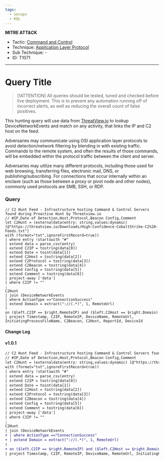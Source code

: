 ```yaml
---
tags:
  - secops
  - KQL
---
```

**MITRE ATT&CK**
- Tactic: [Command and Control](https://attack.mitre.org/tactics/TA0011/)
- Technique: [Application Layer Protocol](https://attack.mitre.org/techniques/T1071)
- Sub Technique: - 
- ID: T1071
---
# Query Title

>[!ATTENTION]
> All queries should be tested, tuned and checked before live deployment. This is to prevent any automation running off of incorrect alerts, as well as reducing the overall count of false positives.

This hunting query will use data from [ThreatView.io](https://threatview.io) to lookup DeviceNetworkEvents and match on any activity, that links the IP and C2 host on the feed. 

Adversaries may communicate using OSI application layer protocols to avoid detection/network filtering by blending in with existing traffic. Commands to the remote system, and often the results of those commands, will be embedded within the protocol traffic between the client and server.

Adversaries may utilize many different protocols, including those used for web browsing, transferring files, electronic mail, DNS, or publishing/subscribing. For connections that occur internally within an enclave (such as those between a proxy or pivot node and other nodes), commonly used protocols are SMB, SSH, or RDP.

### Query

```kusto
// C2 Hunt Feed - Infrastructure hosting Command & Control Servers found during Proactive Hunt by Threatview.io
// #IP,Date of Detection,Host,Protocol,Beacon Config,Comment
let C2Hunt = (externaldata(entry: string,values:dynamic) [@"https://threatview.io/Downloads/High-Confidence-CobaltStrike-C2%20-Feeds.txt"]
with (format="txt",ignoreFirstRecord=true))
| where entry !startswith "#"
| extend data = parse_csv(entry)
| extend C2IP = tostring(data[0])
| extend Date = toint(data[1])
| extend C2Host = tostring(data[2])
| extend C2Protocol = tostring(data[3])
| extend C2Beacon = tostring(data[4])
| extend Config = tostring(data[5])
| extend Comment = tostring(data[6])
| project-away ['data']
| where C2IP != ""
;
C2Hunt
| join (DeviceNetworkEvents
| where ActionType =="ConnectionSuccess"
| extend Domain = extract("://(.*)", 1, RemoteUrl)
) 
on ($left.C2IP == $right.RemoteIP) and ($left.C2Host == $right.Domain)
| project Timestamp, C2IP, RemoteIP, DeviceName, RemoteUrl, InitiatingProcessFileName, C2Beacon, C2Host, ReportId, DeviceId
```

#### Change Log

#### v1.0.1
```diff
// C2 Hunt Feed - Infrastructure hosting Command & Control Servers found during Proactive Hunt by Threatview.io
// #IP,Date of Detection,Host,Protocol,Beacon Config,Comment
let C2Hunt = (externaldata(entry: string,values:dynamic) [@"https://threatview.io/Downloads/High-Confidence-CobaltStrike-C2%20-Feeds.txt"]
with (format="txt",ignoreFirstRecord=true))
| where entry !startswith "#"
| extend data = parse_csv(entry)
| extend C2IP = tostring(data[0])
| extend Date = toint(data[1])
| extend C2Host = tostring(data[2])
| extend C2Protocol = tostring(data[3])
| extend C2Beacon = tostring(data[4])
| extend Config = tostring(data[5])
| extend Comment = tostring(data[6])
| project-away ['data']
| where C2IP != ""
;
C2Hunt
| join (DeviceNetworkEvents
+ | where ActionType =="ConnectionSuccess"
+ | extend Domain = extract("://(.*)", 1, RemoteUrl)
) 
+ on ($left.C2IP == $right.RemoteIP) and ($left.C2Host == $right.Domain)
| project Timestamp, C2IP, RemoteIP, DeviceName, RemoteUrl, InitiatingProcessFileName, C2Beacon, C2Host, ReportId, DeviceId
```


